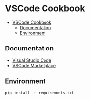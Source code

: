 # VSCode Cookbook

- [VSCode Cookbook](#vscode-cookbook)
  - [Documentation](#documentation)
  - [Environment](#environment)


## Documentation

- [Visual Studio Code](https://code.visualstudio.com/)
- [VSCode Marketplace](https://marketplace.visualstudio.com/VSCode)


## Environment

```bash
pip install -r requiremnets.txt
```